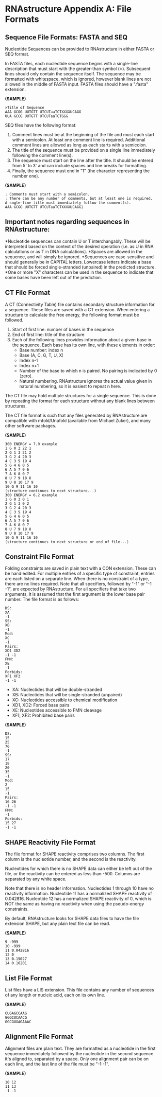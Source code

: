 # RNAstructure Appendix A: File Formats 

## Sequence File Formats:  FASTA and SEQ

Nucleotide Sequences can be provided to RNAstructure in either FASTA or SEQ format.

In FASTA files, each nucleotide sequence begins with a single-line description that must start with the greater-than symbol (>). Subsequent lines should only contain the sequence itself.  The sequence may be formatted with whitespace, which is ignored, however blank lines are not allowed in the middle of FASTA input. FASTA files should have a ".fasta" extension. 

**(SAMPLE)**
```
>Title of Sequence
AAA GCGG UUTGTT UTCUTaaTCTXXXXUCAGG
UUA GCCG UUTGTT UTCUTaaTCTGGG
```

SEQ files have the following format:
1. Comment lines must be at the beginning of the file and must each start with a semicolon.  At least one comment line is required. Additional comment lines are allowed as long as each starts with a semicolon.
2. The title of the sequence must be provided on a single line immediately following the comment line(s).
3. The sequence must start on the line after the title. It should be entered from 5' to 3' and can include spaces and line breaks for formatting.
4. Finally, the sequence must end in "1" (the character representing the number one).

**(SAMPLE)**
```
; Comments must start with a semicolon.
; There can be any number of comments, but at least one is required.
A sngle-line title must immediately follow the comment(s).
AAA GCGG UUTGTT UTCUTaaTCTXXXXUCAGG1
```

## Important notes regarding sequences in RNAstructure:

*Nucleotide sequences can contain U or T interchangably. These will be interpreted based on the context of the desired operation (i.e. as U in RNA calculations or as T in DNA calculations). 
*Spaces are allowed in the sequence, and will simply be ignored.
*Sequences are case-sensitive and should generally be in CAPITAL letters. Lowercase letters indicate a base that should be forced single-stranded (unpaired) in the predicted structure. 
*One or more "X" characters can be used in the sequence to indicate that some bases have been left out of the prediction.

## CT File Format

A CT (Connectivity Table) file contains secondary structure information for a sequence. These files are saved with a CT extension. When entering a structure to calculate the free energy, the following format must be followed.

1. Start of first line: number of bases in the sequence
2. End of first line: title of the structure
3. Each of the following lines provides information about a given base in the sequence. Each base has its own line, with these elements in order:
   * Base number: index n
   * Base (A, C, G, T, U, X)
   * Index n-1
   * Index n+1
   * Number of the base to which n is paired. No pairing is indicated by 0 (zero).
   * Natural numbering. RNAstructure ignores the actual value given in natural numbering, so it is easiest to repeat n here.

The CT file may hold multiple structures for a single sequence. This is done by repeating the format for each structure without any blank lines between structures.

The CT file format is such that any files generated by RNAstructure are compatible with mfold/Unafold (available from Michael Zuker), and many other software packages.

**(SAMPLE)**
```
300 ENERGY = 7.0 example
1 G 0 2 22 1
2 G 1 3 21 2
3 G 2 4 20 3
4 C 3 5 19 4
5 G 4 6 0 5
6 A 5 7 0 6
7 A 6 8 0 7
8 U 7 9 18 8
9 U 8 10 17 9
10 G 9 11 16 10
(structure continues to next structure...)
300 ENERGY = 6.2 example
1 G 0 2 0 1
2 G 1 3 0 2
3 G 2 4 20 3
4 C 3 5 19 4
5 G 4 6 0 5
6 A 5 7 0 6
7 A 6 8 0 7
8 U 7 9 18 8
9 U 8 10 17 9
10 G 9 11 16 10
(structure continues to next structure or end of file...)
```

## Constraint File Format

Folding constraints are saved in plain text with a CON extension. These can be hand edited. For multiple entries of a specific type of constraint, entries are each listed on a separate line. When there is no constraint of a type, there are no lines required. Note that all specifiers, followed by "-1" or "-1 -1", are expected by RNAstructure. For all specifiers that take two arguments, it is assumed that the first argument is the lower base pair number. The file format is as follows:
```
DS:
XA
-1
SS:
XB
-1
Mod:
XC
-1
Pairs:
XD1 XD2
-1 -1
FMN:
XE
-1
Forbids:
XF1 XF2
-1 -1
```
* XA: Nucleotides that will be double-stranded
* XB: Nucleotides that will be single-stranded (unpaired)
* XC: Nucleotides accessible to chemical modification
* XD1, XD2: Forced base pairs
* XE: Nucleotides accessible to FMN cleavage
* XF1, XF2: Prohibited base pairs

**(SAMPLE)**
```
DS:
15
25
76
-1
SS:
17
18
20
35
-1
Mod:
2
15
-1
Pairs:
16 26
-1 -1
FMN:
-1
Forbids:
15 27
-1 -1
```

## SHAPE Reactivity File Format

The file format for SHAPE reactivity comprises two columns. The first column is the nucleotide number, and the second is the reactivity.

Nucleotides for which there is no SHAPE data can either be left out of the file, or the reactivity can be entered as less than -500. Columns are separated by any white space.

Note that there is no header information. Nucleotides 1 through 10 have no reactivity information. Nucleotide 11 has a normalized SHAPE reactivity of 0.042816. Nucleotide 12 has a normalized SHAPE reactivity of 0, which is NOT the same as having no reactivity when using the pseudo-energy constraints.

By default, RNAstructure looks for SHAPE data files to have the file extension SHAPE, but any plain text file can be read.

**(SAMPLE)**
```
9 -999
10 -999
11 0.042816
12 0
13 0.15027
14 0.16201
```

## List File Format

List files have a LIS extension. This file contains any number of sequences of any length or nucleic acid, each on its own line.

**(SAMPLE)**
```
CUGAGCCAAG
GGGCUCAACG
GGCGUGAGAAAC
```

## Alignment File Format

Alignment files are plain text. They are formatted as a nucleotide in the first sequence immediately followed by the nucleotide in the second sequence it's aligned to, separated by a space. Only one alignment pair can be on each line, and the last line of the file must be "-1 -1".

**(SAMPLE)**
```
10 12
11 13
-1 -1
```

